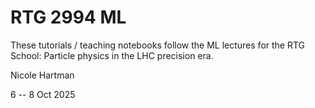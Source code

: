 # RTG 2994 ML

These tutorials / teaching notebooks follow the ML lectures for the RTG School: Particle physics in the LHC precision era.

Nicole Hartman

6 -- 8 Oct 2025
